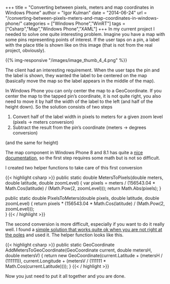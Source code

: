 +++
title = "Converting between pixels, meters and map coordinates in Windows Phone"
author = "Igor Kulman"
date = "2014-06-24"
url = "/converting-between-pixels-meters-and-map-coordinates-in-windows-phone/"
categories = ["Windows Phone","WinRT"]
tags = ["Csharp","Map","Windows Phone","XAML"]
+++
In my current project I needed to solve one quite interesting problem. Imagine you have a map with some pins representing points of interest. If the user taps on a pin, a label with the place title is shown like on this image (that is not from the real project, obviously).

{{% img-responsive "/images/image_thumb_4_4.png" %}}

The client had an interesting requirement. When the user taps the pin and the label is shown, they wanted the label to be centered on the map (basically move the map so the label appears in the middle of the map).

<!--more-->

In Windows Phone you can only center the map to a GeoCoordinate. If you center the map to the tapped pin&#8217;s coordinate, it is not quite right, you also need to move it by half the width of the label to the left (and half of the height down). So the solution consists of two steps

  1. Convert half of the label width in pixels to meters for a given zoom level (pixels -> meters conversion)
  2. Subtract the result from the pin&#8217;s coordinate (meters -> degrees conversion)

(and the same for height)

The map component in Windows Phone 8 and 8.1 has quite a [nice documentation][2], so the first step requires some math but is not so difficult.

I created two helper functions to take care of this first conversion

{{< highlight csharp >}}
public static double MetersToPixels(double meters, double latitude, double zoomLevel)
{
    var pixels = meters / (156543.04 * Math.Cos(latitude) / (Math.Pow(2, zoomLevel)));
    return Math.Abs(pixels);
}

public static double PixelsToMeters(double pixels, double latitude, double zoomLevel)
{
    return pixels  * (156543.04 * Math.Cos(latitude) / (Math.Pow(2, zoomLevel)));            
}
{{< / highlight >}}

The second conversion is more difficult, especially if you want to do it really well. I found a [simple solution that works quite ok when you are not right at the poles][3] and used it. The helper function looks like this.

{{< highlight csharp >}}
public static GeoCoordinate AddMetersToGeoCoordinate(GeoCoordinate current, double metersH, double metersV)
{
    return new GeoCoordinate(current.Latitude + (metersH / (111111)), current.Longitude + (metersV / (111111 * Math.Cos(current.Latitude))));
}
{{< / highlight >}}

Now you just need to put it all together and you are done.

 [1]: http://www.windowsphonegeek.com/upload/articles/image_thumb_4_4.png
 [2]: http://msdn.microsoft.com/en-us/library/aa940990.aspx
 [3]: https://gis.stackexchange.com/questions/2951/algorithm-for-offsetting-a-latitude-longitude-by-some-amount-of-meters
